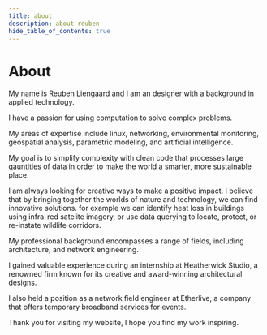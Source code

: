 ```yaml
---
title: about
description: about reuben
hide_table_of_contents: true
---
```


# About
My name is Reuben Liengaard and I am an designer with a background in applied technology.

I have a passion for using computation to solve complex problems. 

My areas of expertise include linux, networking, environmental monitoring, geospatial analysis, parametric modeling, and artificial intelligence. 

My goal is to simplify complexity with clean code that processes large qauntities of data in order to make the world a smarter, more sustainable place.

I am always looking for creative ways to make a positive impact. I believe that by bringing together the worlds of nature and technology, we can find innovative solutions. for example we can identify  heat loss in buildings using infra-red satelite imagery, or use data querying to locate, protect, or re-instate wildlife corridors.

My professional background encompasses a range of fields, including architecture, and network engineering.
    
I gained valuable experience during an internship at Heatherwick Studio, a renowned firm known for its creative and award-winning architectural designs. 
    
I also held a position as a network field engineer at Etherlive, a company that offers temporary broadband services for events.

Thank you for visiting my website, I hope you find my work inspiring.